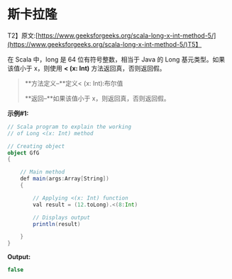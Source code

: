 # 斯卡拉隆

T2】原文:[https://www.geeksforgeeks.org/scala-long-x-int-method-5/](https://www.geeksforgeeks.org/scala-long-x-int-method-5/)T5】

在 Scala 中，long 是 64 位有符号整数，相当于 Java 的 Long 基元类型。如果该值小于 x，则使用 **< (x: Int)** 方法返回真，否则返回假。

> **方法定义–**定义< (x: Int):布尔值
> 
> **返回–**如果该值小于 x，则返回真，否则返回假。

**示例#1:**

```scala
// Scala program to explain the working 
// of Long <(x: Int) method

// Creating object
object GfG
{ 

    // Main method
    def main(args:Array[String])
    {

        // Applying <(x: Int) function
        val result = (12.toLong).<(8:Int)

        // Displays output
        println(result)

    }
} 
```

**Output:**

```scala
false

```